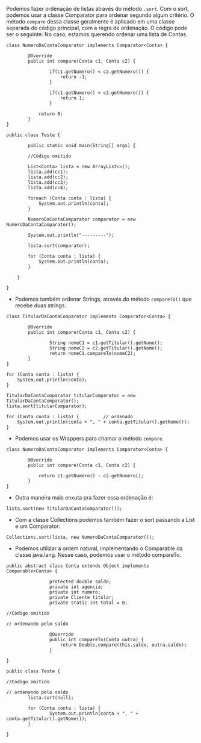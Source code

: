 Podemos fazer ordenação de listas através do método `.sort`. Com o sort, podemos usar a classe Comparator para ordenar segundo algum critério. O método `compare` dessa classe geralmente é aplicado em uma classe separada do código principal, com a regra de ordenação. O código pode ser o seguinte: No caso, estamos querendo ordenar uma lista de Contas.
```
class NumeroDaContaComparator implements Comparator<Conta> {

        @Override
        public int compare(Conta c1, Conta c2) {

                if(c1.getNumero() < c2.getNumero()) {
                    return -1;
                }

                if(c1.getNumero() > c2.getNumero()) {
                    return 1;
                }

            return 0;
        }
}
```
```
public class Teste {

        public static void main(String[] args) {

        //Código omitido

        List<Conta> lista = new ArrayList<>();
        lista.add(cc1);
        lista.add(cc2);
        lista.add(cc3);
        lista.add(cc4);

        foreach (Conta conta : lista) {
            System.out.println(conta);
        }

        NumeroDaContaComparator comparator = new NumeroDaContaComparator();

        System.out.println("---------");

        lista.sort(comparator);

        for (Conta conta : lista) {
            System.out.println(conta);
        }

    }

}
```
- Podemos também ordenar Strings, através do método `compareTo()` que recebe duas strings.
```
class TitularDaContaComparator implements Comparator<Conta> {

        @Override
        public int compare(Conta c1, Conta c2) {

                String nomeC1 = c1.getTitular().getNome();
                String nomeC2 = c2.getTitular().getNome();
                return nomeC1.compareTo(nomeC2);
        }
}
```
```
for (Conta conta : lista) {
    System.out.println(conta);
}

TitularDaContaComparator titularComparator = new TitularDaContaComparator();
lista.sort(titularComparator);

for (Conta conta : lista) {         // ordenado
    System.out.println(conta + ", " + conta.getTitular().getNome());
}
```
- Podemos usar os Wrappers para chamar o método `compare`.
```
class NumeroDaContaComparator implements Comparator<Conta> {

        @Override
        public int compare(Conta c1, Conta c2) {

            return c1.getNumero() - c2.getNumero();
        }
}
```
- Outra maneira mais enxuta pra fazer essa ordenação é:
```
lista.sort(new TitularDaContaComparator());
```
- Com a classe Collections podemos também fazer o sort passando a List e um Comparator:
```
Collections.sort(lista, new NumeroDaContaComparator());
```
- Podemos utilizar a ordem natural, implementando o Comparable da classe java.lang. Nesse caso, podemos usar o método compareTo.

```
public abstract class Conta extends Object implements Comparable<Conta> {

                protected double saldo;
                private int agencia;
                private int numero;
                private Cliente titular;
                private static int total = 0;

//Código omitido

// ordenando pelo saldo

                @Override
                public int compareTo(Conta outra) {
                    return Double.compare(this.saldo, outra.saldo);
                }

}
```
```
public class Teste {

//Código omitido

// ordenando pelo saldo
        lista.sort(null);

        for (Conta conta : lista) {
                System.out.println(conta + ", " + conta.getTitular().getNome());
        }

}
```